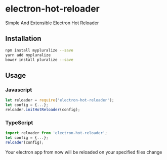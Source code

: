 # electron-hot-reloader
Simple And Extensible Electron Hot Reloader

## Installation
```sh
npm install mypluralize --save
yarn add mypluralize
bower install pluralize --save
```

## Usage
### Javascript
```javascript
let reloader = require('electron-hot-reloader');
let config = {...};
reloader.initHotReloader(config);
```

### TypeScript
```typescript
import reloader from 'electron-hot-reloader';
let config = {...};
reloader(config);
```

Your electron app from now will be reloaded 
on your specified files change


